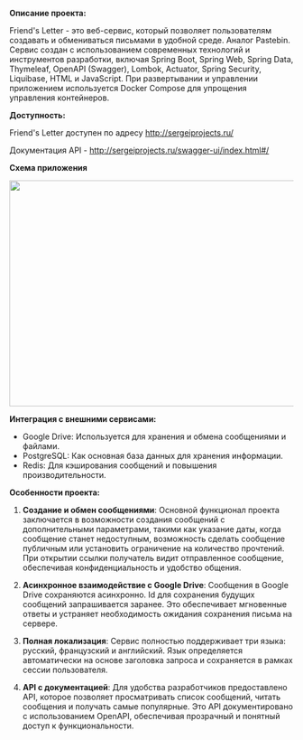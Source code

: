 **Описание проекта:**

Friend's Letter - это веб-сервис, который позволяет пользователям создавать и обмениваться письмами в удобной среде. Аналог Pastebin. Сервис создан с использованием современных технологий и инструментов разработки, включая Spring Boot, Spring Web, Spring Data, Thymeleaf, OpenAPI (Swagger), Lombok, Actuator, Spring Security, Liquibase, HTML и JavaScript. При развертывании и управлении приложением используется Docker Compose для упрощения управления контейнеров.


**Доступность:**

Friend's Letter доступен по адресу http://sergeiprojects.ru/

Документация API - http://sergeiprojects.ru/swagger-ui/index.html#/

**Схема приложения**

<img src="https://raw.githubusercontent.com/sergei-nazarov/friend-s_letter/main/scheme.jpg" width="600" height="400">


**Интеграция с внешними сервисами:**

- Google Drive: Используется для хранения и обмена сообщениями и файлами.
- PostgreSQL: Как основная база данных для хранения информации.
- Redis: Для кэширования сообщений и повышения производительности.



**Особенности проекта:**

1. **Создание и обмен сообщениями**: Основной функционал проекта заключается в возможности создания сообщений с дополнительными параметрами, такими как указание даты, когда сообщение станет недоступным, возможность сделать сообщение публичным или установить ограничение на количество прочтений. При открытии ссылки получатель видит отправленное сообщение, обеспечивая конфиденциальность и удобство общения.

2. **Асинхронное взаимодействие с Google Drive**: Сообщения в Google Drive сохраняются асинхронно. Id для сохранения будущих сообщений запрашивается заранее. Это обеспечивает мгновенные ответы и устраняет необходимость ожидания сохранения письма на сервере.

3. **Полная локализация**: Сервис полностью поддерживает три языка: русский, французский и английский. Язык определяется автоматически на основе заголовка запроса и сохраняется в рамках сессии пользователя.

4. **API с документацией**: Для удобства разработчиков предоставлено API, которое позволяет просматривать список сообщений, читать сообщения и получать самые популярные. Это API документировано с использованием OpenAPI, обеспечивая прозрачный и понятный доступ к функциональности.

